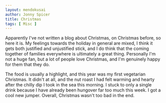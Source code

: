 ```yaml
---
layout: mendokusai
author: Jonny Spicer
title: Christmas
tags: [ Misc ]
---
```

Apparently I've not written a blog about Christmas, on Christmas before, so here it is. My feelings towards the holiday in general are mixed, I think it gets both justified and
unjustified stick, and I do think that the coming together of families everywhere is ultimately a great thing. Personally I'm not a huge fan, but a lot of people love Christmas, and
I'm genuinely happy for them that they do.

The food is usually a highlight, and this year was my first vegetarian Christmas. It didn't at all, and the nut roast I had felt warming and hearty after the chilly dip I took in the
sea this morning. I stuck to only a single drink because I have already been hungover far too much this week. I got a cool new jumper. Overall, Christmas wasn't too bad in the end.
